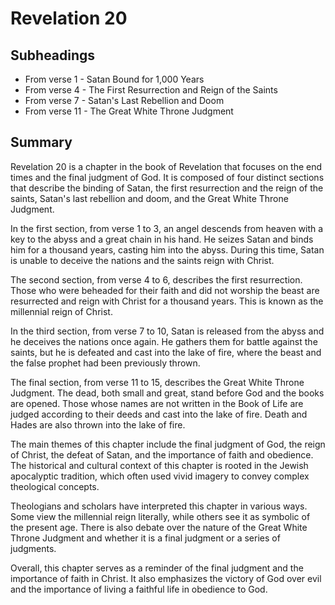 # Revelation 20

## Subheadings

* From verse 1 - Satan Bound for 1,000 Years
* From verse 4 - The First Resurrection and Reign of the Saints
* From verse 7 - Satan's Last Rebellion and Doom
* From verse 11 - The Great White Throne Judgment

## Summary

Revelation 20 is a chapter in the book of Revelation that focuses on the end times and the final judgment of God. It is composed of four distinct sections that describe the binding of Satan, the first resurrection and the reign of the saints, Satan's last rebellion and doom, and the Great White Throne Judgment.

In the first section, from verse 1 to 3, an angel descends from heaven with a key to the abyss and a great chain in his hand. He seizes Satan and binds him for a thousand years, casting him into the abyss. During this time, Satan is unable to deceive the nations and the saints reign with Christ.

The second section, from verse 4 to 6, describes the first resurrection. Those who were beheaded for their faith and did not worship the beast are resurrected and reign with Christ for a thousand years. This is known as the millennial reign of Christ.

In the third section, from verse 7 to 10, Satan is released from the abyss and he deceives the nations once again. He gathers them for battle against the saints, but he is defeated and cast into the lake of fire, where the beast and the false prophet had been previously thrown.

The final section, from verse 11 to 15, describes the Great White Throne Judgment. The dead, both small and great, stand before God and the books are opened. Those whose names are not written in the Book of Life are judged according to their deeds and cast into the lake of fire. Death and Hades are also thrown into the lake of fire.

The main themes of this chapter include the final judgment of God, the reign of Christ, the defeat of Satan, and the importance of faith and obedience. The historical and cultural context of this chapter is rooted in the Jewish apocalyptic tradition, which often used vivid imagery to convey complex theological concepts.

Theologians and scholars have interpreted this chapter in various ways. Some view the millennial reign literally, while others see it as symbolic of the present age. There is also debate over the nature of the Great White Throne Judgment and whether it is a final judgment or a series of judgments.

Overall, this chapter serves as a reminder of the final judgment and the importance of faith in Christ. It also emphasizes the victory of God over evil and the importance of living a faithful life in obedience to God.